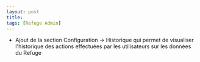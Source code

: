 ```yaml
---
layout: post
title:
tags: [Refuge Admin]
---
```


- Ajout de la section Configuration -> Historique qui permet de visualiser l'historique des actions effectuées par les utilisateurs sur les données du Refuge
